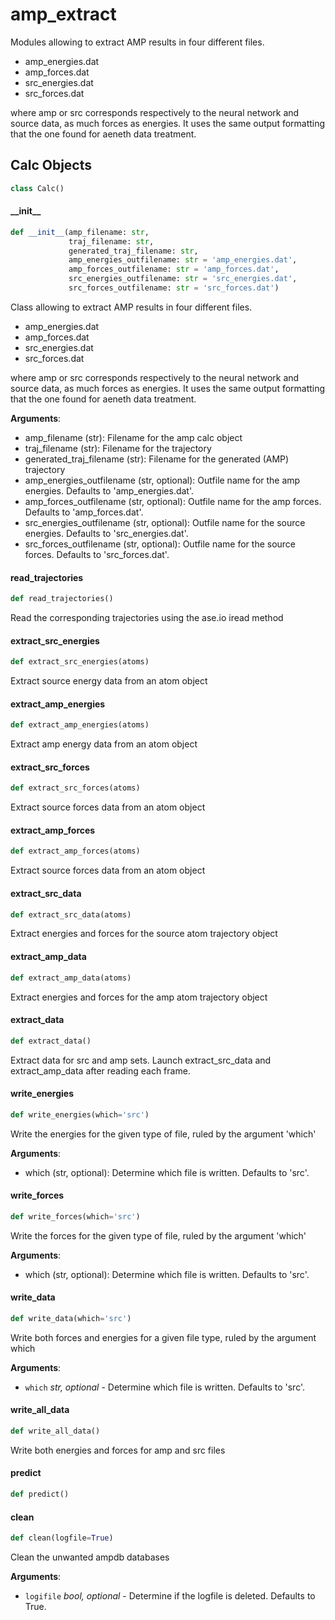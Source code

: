 <a id="scripts/extract/amp_extract"></a>

# amp\_extract

Modules allowing to extract AMP results in four different files.

* amp_energies.dat
* amp_forces.dat
* src_energies.dat
* src_forces.dat

where amp or src corresponds respectively to the neural network and source
data, as much forces as energies. It uses the same output formatting that
the one found for aeneth data treatment.

<a id="scripts/extract/amp_extract.Calc"></a>

## Calc Objects

```python
class Calc()
```

<a id="scripts/extract/amp_extract.Calc.__init__"></a>

#### \_\_init\_\_

```python
def __init__(amp_filename: str,
             traj_filename: str,
             generated_traj_filename: str,
             amp_energies_outfilename: str = 'amp_energies.dat',
             amp_forces_outfilename: str = 'amp_forces.dat',
             src_energies_outfilename: str = 'src_energies.dat',
             src_forces_outfilename: str = 'src_forces.dat')
```

Class allowing to extract AMP results in four different files.

- amp_energies.dat
- amp_forces.dat
- src_energies.dat
- src_forces.dat

where amp or src corresponds respectively to the neural network and
source data, as much forces as energies. It uses the same output
formatting that the one found for aeneth data treatment.

**Arguments**:

  - amp_filename (str): Filename for the amp calc object
  - traj_filename (str): Filename for the trajectory
  - generated_traj_filename (str):
  Filename for the generated (AMP) trajectory
  - amp_energies_outfilename (str, optional):
  Outfile name for the amp energies. Defaults to 'amp_energies.dat'.
  - amp_forces_outfilename (str, optional):
  Outfile name for the amp forces. Defaults to 'amp_forces.dat'.
  - src_energies_outfilename (str, optional):
  Outfile name for the source energies. Defaults to 'src_energies.dat'.
  - src_forces_outfilename (str, optional):
  Outfile name for the source forces. Defaults to 'src_forces.dat'.

<a id="scripts/extract/amp_extract.Calc.read_trajectories"></a>

#### read\_trajectories

```python
def read_trajectories()
```

Read the corresponding trajectories using the ase.io iread method

<a id="scripts/extract/amp_extract.Calc.extract_src_energies"></a>

#### extract\_src\_energies

```python
def extract_src_energies(atoms)
```

Extract source energy data from an atom object

<a id="scripts/extract/amp_extract.Calc.extract_amp_energies"></a>

#### extract\_amp\_energies

```python
def extract_amp_energies(atoms)
```

Extract amp energy data from an atom object

<a id="scripts/extract/amp_extract.Calc.extract_src_forces"></a>

#### extract\_src\_forces

```python
def extract_src_forces(atoms)
```

Extract source forces data from an atom object

<a id="scripts/extract/amp_extract.Calc.extract_amp_forces"></a>

#### extract\_amp\_forces

```python
def extract_amp_forces(atoms)
```

Extract source forces data from an atom object

<a id="scripts/extract/amp_extract.Calc.extract_src_data"></a>

#### extract\_src\_data

```python
def extract_src_data(atoms)
```

Extract energies and forces for the source atom trajectory object

<a id="scripts/extract/amp_extract.Calc.extract_amp_data"></a>

#### extract\_amp\_data

```python
def extract_amp_data(atoms)
```

Extract energies and forces for the amp atom trajectory object

<a id="scripts/extract/amp_extract.Calc.extract_data"></a>

#### extract\_data

```python
def extract_data()
```

Extract data for src and amp sets. Launch extract_src_data and
extract_amp_data after reading each frame.

<a id="scripts/extract/amp_extract.Calc.write_energies"></a>

#### write\_energies

```python
def write_energies(which='src')
```

Write the energies for the given type of file,
ruled by the argument 'which'

**Arguments**:

  - which (str, optional): Determine which file is written.
  Defaults to 'src'.

<a id="scripts/extract/amp_extract.Calc.write_forces"></a>

#### write\_forces

```python
def write_forces(which='src')
```

Write the forces for the given type of file,
ruled by the argument 'which'

**Arguments**:

  - which (str, optional): Determine which file is written.
  Defaults to 'src'.

<a id="scripts/extract/amp_extract.Calc.write_data"></a>

#### write\_data

```python
def write_data(which='src')
```

Write both forces and energies for a given file type,
ruled by the argument which

**Arguments**:

- `which` _str, optional_ - Determine which file is written.
  Defaults to 'src'.

<a id="scripts/extract/amp_extract.Calc.write_all_data"></a>

#### write\_all\_data

```python
def write_all_data()
```

Write both energies and forces for amp and src files

<a id="scripts/extract/amp_extract.Calc.predict"></a>

#### predict

```python
def predict()
```

#### clean

```python
def clean(logfile=True)
```

Clean the unwanted ampdb databases

**Arguments**:

- `logifile` _bool, optional_ - Determine if the logfile is deleted. Defaults to True.

<a id="scripts/extract/amp_extract.Calc.clean"></a>

